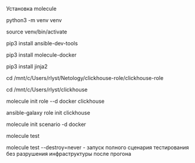Установка molecule

python3 -m venv venv

source venv/bin/activate

pip3 install ansible-dev-tools

pip3 install molecule-docker

pip3 install jinja2

cd /mnt/c/Users/rlyst/Netology/clickhouse-role/clickhouse-role

cd /mnt/c/Users/rlyst/clickhouse

molecule init role --d docker clickhouse

ansible-galaxy role init clickhouse

molecule init scenario -d docker

molecule test

molecule test --destroy=never - запуск полного сценария тестирования без разрушения инфраструктуры после прогона